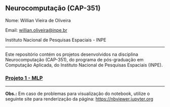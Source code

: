 ## Neurocomputação (CAP-351)

Nome: Willian Vieira de Oliveira

Email: willian.oliveira@inpe.br

Instituto Nacional de Pesquisas Espaciais - INPE

***

Este repositório contém os projetos desenvolvidos na disciplina Neurocomputação (CAP-351), do programa de pós-graduação em Computação Aplicada, do Instituto Nacional de Pesquisas Espaciais (INPE).

### [**Projeto 1 - MLP**](./Project_MLP.ipynb)

***

**Obs.:** Em caso de problemas para visualização do notebook, utilize o seguinte site para renderização da página: https://nbviewer.jupyter.org
